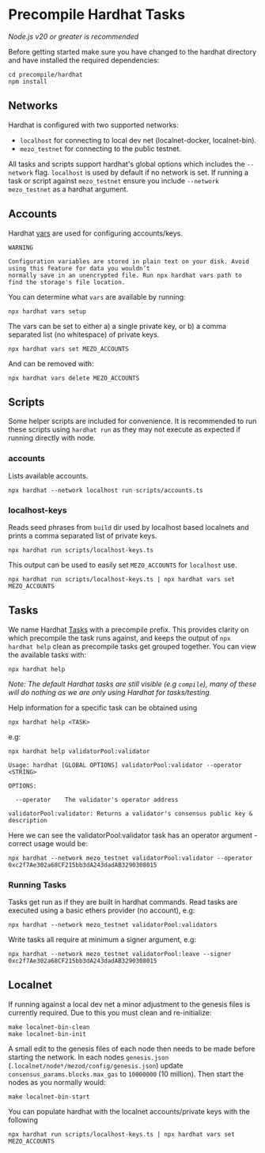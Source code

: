 # Precompile Hardhat Tasks

*Node.js v20 or greater is recommended*

Before getting started make sure you have changed to the hardhat directory and have installed the required
dependencies:

```
cd precompile/hardhat
npm install
```

## Networks

Hardhat is configured with two supported networks:

* `localhost` for connecting to local dev net (localnet-docker, localnet-bin).
* `mezo_testnet` for connecting to the public testnet.

All tasks and scripts support hardhat's global options which includes the `--network` flag. `localhost` is
used by default if no network is set. If running a task or script against `mezo_testnet` ensure you include
`--network mezo_testnet` as a hardhat argument.

## Accounts

Hardhat [vars](https://hardhat.org/hardhat-runner/docs/guides/configuration-variables) are used for configuring
accounts/keys.

```
WARNING

Configuration variables are stored in plain text on your disk. Avoid using this feature for data you wouldn’t
normally save in an unencrypted file. Run npx hardhat vars path to find the storage's file location.
```

You can determine what `vars` are available by running:

```
npx hardhat vars setup
```

The vars can be set to either a) a single private key, or b) a comma separated list (no whitespace) of private keys.

```
npx hardhat vars set MEZO_ACCOUNTS
```

And can be removed with:

```
npx hardhat vars delete MEZO_ACCOUNTS
```

## Scripts

Some helper scripts are included for convenience. It is recommended to run these scripts using `hardhat run` as they
may not execute as expected if running directly with node.

### accounts

Lists available accounts.

```
npx hardhat --network localhost run scripts/accounts.ts
```

### localhost-keys

Reads seed phrases from `build` dir used by localhost based localnets and prints a comma separated list of private
keys.

```
npx hardhat run scripts/localhost-keys.ts
```

This output can be used to easily set `MEZO_ACCOUNTS` for `localhost` use.

```
npx hardhat run scripts/localhost-keys.ts | npx hardhat vars set MEZO_ACCOUNTS
```

## Tasks

We name Hardhat [Tasks](https://hardhat.org/hardhat-runner/docs/advanced/create-task) with a precompile prefix. This
provides clarity on which precompile the task runs against, and keeps the output of `npx hardhat help` clean as
precompile tasks get grouped together. You can view the available tasks with:

```
npx hardhat help
```

*Note: The default Hardhat tasks are still visible (e.g `compile`), many of these will do nothing as we are only using
Hardhat for tasks/testing.*

Help information for a specific task can be obtained using

```
npx hardhat help <TASK>
```

e.g:

```
npx hardhat help validatorPool:validator
```

```
Usage: hardhat [GLOBAL OPTIONS] validatorPool:validator --operator <STRING>

OPTIONS:

  --operator	The validator's operator address

validatorPool:validator: Returns a validator's consensus public key & description
```

Here we can see the validatorPool:validator task has an operator argument - correct usage would be:

```
npx hardhat --network mezo_testnet validatorPool:validator --operator 0xc2f7Ae302a68CF215bb3dA243dadAB3290308015
```

### Running Tasks

Tasks get run as if they are built in hardhat commands. Read tasks are executed using a basic ethers provider
(no account), e.g:

```
npx hardhat --network mezo_testnet validatorPool:validators
```

Write tasks all require at minimum a signer argument, e.g:

```
npx hardhat --network mezo_testnet validatorPool:leave --signer 0xc2f7Ae302a68CF215bb3dA243dadAB3290308015
```

## Localnet

If running against a local dev net a minor adjustment to the genesis files is currently required. Due to this you must
clean and re-initialize:

```
make localnet-bin-clean
make localnet-bin-init
```

A small edit to the genesis files of each node then needs to be made before starting the network. In each nodes
`genesis.json` (`.localnet/node*/mezod/config/genesis.json`) update `consensus_params.blocks.max_gas` to `10000000`
(10 million). Then start the nodes as you normally would:

```
make localnet-bin-start
```

You can populate hardhat with the localnet accounts/private keys with the following

```
npx hardhat run scripts/localhost-keys.ts | npx hardhat vars set MEZO_ACCOUNTS
```
